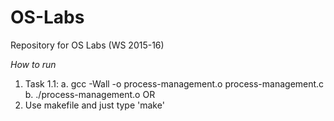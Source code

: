 # OS-Labs
Repository for OS Labs (WS 2015-16)


*How to run*  

1. Task 1.1: a. gcc -Wall -o process-management.o process-management.c   b. ./process-management.o
OR  
2. Use makefile and just type 'make'
